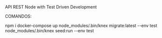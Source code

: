 API REST Node with Test Driven Development

COMANDOS:

npm i
docker-compose up
node_modules/.bin/knex migrate:latest --env test
node_modules/.bin/knex seed:run --env test